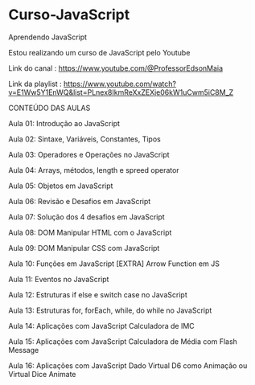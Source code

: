 # Curso-JavaScript
 Aprendendo JavaScript

Estou realizando um curso de JavaScript pelo Youtube


Link do canal : https://www.youtube.com/@ProfessorEdsonMaia

Link da playlist : https://www.youtube.com/watch?v=E1Ww5Y1EnWQ&list=PLnex8IkmReXxZEXje06kW1uCwm5iC8M_Z


CONTEÚDO DAS AULAS 

Aula 01: Introdução ao JavaScript

Aula 02: Sintaxe, Variáveis, Constantes, Tipos

Aula 03: Operadores e Operações no JavaScript

Aula 04: Arrays, métodos, length e spreed operator

Aula 05: Objetos em JavaScript

Aula 06: Revisão e Desafios em JavaScript

Aula 07: Solução dos 4 desafios em JavaScript

Aula 08: DOM Manipular HTML com o JavaScript

Aula 09: DOM Manipular CSS com JavaScript

Aula 10: Funções em JavaScript [EXTRA] Arrow Function em JS

Aula 11: Eventos no JavaScript

Aula 12: Estruturas if else e switch case no JavaScript

Aula 13: Estruturas for, forEach, while, do while no JavaScript

Aula 14: Aplicações com JavaScript Calculadora de IMC

Aula 15: Aplicações com JavaScript Calculadora de Média com Flash Message

Aula 16: Aplicações com JavaScript Dado Virtual D6 como Animação ou Virtual Dice Animate